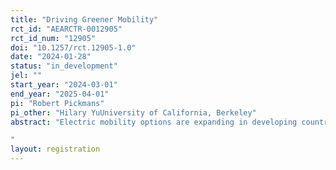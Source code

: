 ```yaml
---
title: "Driving Greener Mobility"
rct_id: "AEARCTR-0012905"
rct_id_num: "12905"
doi: "10.1257/rct.12905-1.0"
date: "2024-01-28"
status: "in_development"
jel: ""
start_year: "2024-03-01"
end_year: "2025-04-01"
pi: "Robert Pickmans"
pi_other: "Hilary YuUniversity of California, Berkeley"
abstract: "Electric mobility options are expanding in developing countries, particularly so in Sub-Saharan Africa. E-moto (electric motorcycle) taxi drivers who rely on charging technology for refuelling must charge at stations that are spread out across locations, where the supply for charging may differ by station, and where drivers may have preferences over where to refuel and how long their e-motos may last on the road. In this project we examine the use of incentives to encourage e-moto taxi drivers to drive and refuel differently. We examine differences in driving behavior in the context of driver welfare and for the electric mobility network more comprehensively.
"
layout: registration
---
```



